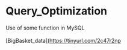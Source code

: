 # Query_Optimization
Use of some function in MySQL
<br><br>
[BigBasket_data][(https://tinyurl.com/2c47r2np ](https://docs.google.com/spreadsheets/d/16eWKgKBGstrBV5YlxYo84zHnS6nvvEj8/edit?gid=973239867#gid=973239867)
